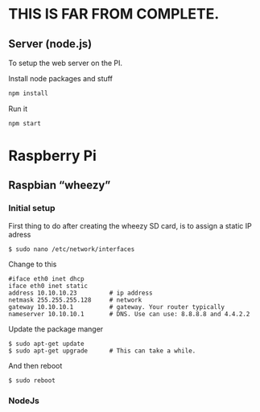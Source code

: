 # THIS IS FAR FROM COMPLETE.

## Server (node.js)

To setup the web server on the PI.

Install node packages and stuff
```javascript
npm install
```

Run it
```javascript
npm start
```


# Raspberry Pi
## Raspbian “wheezy”
### Initial setup
First thing to do after creating the wheezy SD card, is to assign a static IP adress
```shell
$ sudo nano /etc/network/interfaces
```
Change to this

```text
#iface eth0 inet dhcp
iface eth0 inet static
address 10.10.10.23 		# ip address
netmask 255.255.255.128 	# network
gateway 10.10.10.1 			# gateway. Your router typically
nameserver 10.10.10.1 		# DNS. Use can use: 8.8.8.8 and 4.4.2.2
```
Update the package manger
```shell
$ sudo apt-get update
$ sudo apt-get upgrade		# This can take a while.
```
And then reboot
```shell
$ sudo reboot
```
### NodeJs
